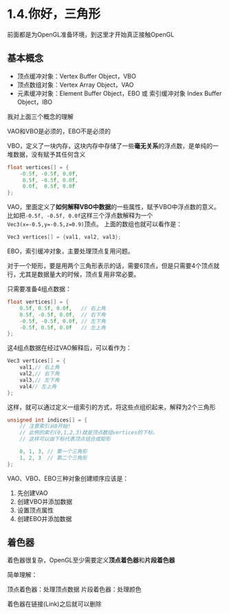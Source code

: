 # 1.4.你好，三角形

前面都是为OpenGL准备环境，到这里才开始真正接触OpenGL

## 基本概念

- 顶点缓冲对象：Vertex Buffer Object，VBO
- 顶点数组对象：Vertex Array Object，VAO
- 元素缓冲对象：Element Buffer Object，EBO 或 索引缓冲对象 Index Buffer Object，IBO

我对上面三个概念的理解

VAO和VBO是必须的，EBO不是必须的


VBO，定义了一块内存，这块内存中存储了一些**毫无关系**的浮点数，是单纯的一堆数据，没有赋予其任何含义

```cpp
float vertices[] = {
    -0.5f, -0.5f, 0.0f,
     0.5f, -0.5f, 0.0f,
     0.0f,  0.5f, 0.0f
};
```

VAO，里面定义了**如何解释VBO中数据**的一些属性，赋予VBO中浮点数的意义。
比如把`-0.5f, -0.5f, 0.0f`这样三个浮点数解释为一个`Vec3(x=-0.5,y=-0.5,z=0.9)`顶点。
上面的数组也就可以看作是：

```cpp
Vec3 vertices[] = {val1, val2, val3};
```

EBO，索引缓冲对象，主要处理顶点复用问题。

对于一个矩形，要是用两个三角形表示的话，需要6顶点，但是只需要4个顶点就行，尤其是数据量大的时候，顶点复用非常必要。

只需要准备4组点数据：

```cpp
float vertices[] = {
    0.5f, 0.5f, 0.0f,   // 右上角
    0.5f, -0.5f, 0.0f,  // 右下角
    -0.5f, -0.5f, 0.0f, // 左下角
    -0.5f, 0.5f, 0.0f   // 左上角
};
```

这4组点数据在经过VAO解释后，可以看作为：

```cpp
Vec3 vertices[] = {
    val1,// 右上角
    val2,// 右下角
    val3,// 左下角
    val4// 左上角
};
```

这样，就可以通过定义一组索引的方式，将这些点组织起来，解释为2个三角形

```cpp
unsigned int indices[] = {
    // 注意索引从0开始! 
    // 此例的索引(0,1,2,3)就是顶点数组vertices的下标，
    // 这样可以由下标代表顶点组合成矩形

    0, 1, 3, // 第一个三角形
    1, 2, 3  // 第二个三角形
};
```

VAO、VBO、EBO三种对象创建顺序应该是：

1. 先创建VAO
2. 创建VBO并添加数据
3. 设置顶点属性
4. 创建EBO并添加数据

## 着色器

着色器很复杂，OpenGL至少需要定义**顶点着色器**和**片段着色器**

简单理解：

顶点着色器：处理顶点数据
片段着色器：处理颜色

着色器在链接(Link)之后就可以删除

